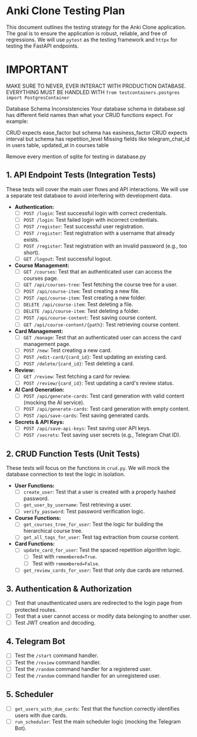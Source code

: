 # Anki Clone Testing Plan

This document outlines the testing strategy for the Anki Clone application. The goal is to ensure the application is robust, reliable, and free of regressions. We will use `pytest` as the testing framework and `httpx` for testing the FastAPI endpoints.

# IMPORTANT 

MAKE SURE TO NEVER, EVER INTERACT WITH PRODUCTION DATABASE. EVERYTHING MUST BE HANDLED WITH `from testcontainers.postgres import PostgresContainer`

Database Schema Inconsistencies
Your database schema in database.sql has different field names than what your CRUD functions expect. For example:

CRUD expects ease_factor but schema has easiness_factor
CRUD expects interval but schema has repetition_level
Missing fields like telegram_chat_id in users table, updated_at in courses table

Remove every mention of sqlite for testing in database.py


## 1. API Endpoint Tests (Integration Tests)

These tests will cover the main user flows and API interactions. We will use a separate test database to avoid interfering with development data.

-   **Authentication:**
    -   [ ] `POST /login`: Test successful login with correct credentials.
    -   [ ] `POST /login`: Test failed login with incorrect credentials.
    -   [ ] `POST /register`: Test successful user registration.
    -   [ ] `POST /register`: Test registration with a username that already exists.
    -   [ ] `POST /register`: Test registration with an invalid password (e.g., too short).
    -   [ ] `GET /logout`: Test successful logout.
-   **Course Management:**
    -   [ ] `GET /courses`: Test that an authenticated user can access the courses page.
    -   [ ] `GET /api/courses-tree`: Test fetching the course tree for a user.
    -   [ ] `POST /api/course-item`: Test creating a new file.
    -   [ ] `POST /api/course-item`: Test creating a new folder.
    -   [ ] `DELETE /api/course-item`: Test deleting a file.
    -   [ ] `DELETE /api/course-item`: Test deleting a folder.
    -   [ ] `POST /api/course-content`: Test saving course content.
    -   [ ] `GET /api/course-content/{path}`: Test retrieving course content.
-   **Card Management:**
    -   [ ] `GET /manage`: Test that an authenticated user can access the card management page.
    -   [ ] `POST /new`: Test creating a new card.
    -   [ ] `POST /edit-card/{card_id}`: Test updating an existing card.
    -   [ ] `POST /delete/{card_id}`: Test deleting a card.
-   **Review:**
    -   [ ] `GET /review`: Test fetching a card for review.
    -   [ ] `POST /review/{card_id}`: Test updating a card's review status.
-   **AI Card Generation:**
    -   [ ] `POST /api/generate-cards`: Test card generation with valid content (mocking the AI service).
    -   [ ] `POST /api/generate-cards`: Test card generation with empty content.
    -   [ ] `POST /api/save-cards`: Test saving generated cards.
-   **Secrets & API Keys:**
    -   [ ] `POST /api/save-api-keys`: Test saving user API keys.
    -   [ ] `POST /secrets`: Test saving user secrets (e.g., Telegram Chat ID).

## 2. CRUD Function Tests (Unit Tests)

These tests will focus on the functions in `crud.py`. We will mock the database connection to test the logic in isolation.

-   **User Functions:**
    -   [ ] `create_user`: Test that a user is created with a properly hashed password.
    -   [ ] `get_user_by_username`: Test retrieving a user.
    -   [ ] `verify_password`: Test password verification logic.
-   **Course Functions:**
    -   [ ] `get_courses_tree_for_user`: Test the logic for building the hierarchical course tree.
    -   [ ] `get_all_tags_for_user`: Test tag extraction from course content.
-   **Card Functions:**
    -   [ ] `update_card_for_user`: Test the spaced repetition algorithm logic.
        -   [ ] Test with `remembered=True`.
        -   [ ] Test with `remembered=False`.
    -   [ ] `get_review_cards_for_user`: Test that only due cards are returned.

## 3. Authentication & Authorization

-   [ ] Test that unauthenticated users are redirected to the login page from protected routes.
-   [ ] Test that a user cannot access or modify data belonging to another user.
-   [ ] Test JWT creation and decoding.

## 4. Telegram Bot

-   [ ] Test the `/start` command handler.
-   [ ] Test the `/review` command handler.
-   [ ] Test the `/random` command handler for a registered user.
-   [ ] Test the `/random` command handler for an unregistered user.

## 5. Scheduler

-   [ ] `get_users_with_due_cards`: Test that the function correctly identifies users with due cards.
-   [ ] `run_scheduler`: Test the main scheduler logic (mocking the Telegram Bot).
